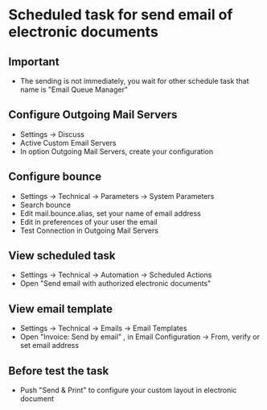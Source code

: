 # Scheduled task for send email of electronic documents

## Important

- The sending is not immediately, you wait for other schedule task that name is "Email
  Queue Manager"

## Configure Outgoing Mail Servers

- Settings -> Discuss
- Active Custom Email Servers
- In option Outgoing Mail Servers, create your configuration

## Configure bounce

- Settings -> Technical -> Parameters -> System Parameters
- Search bounce
- Edit mail.bounce.alias, set your name of email address
- Edit in preferences of your user the email
- Test Connection in Outgoing Mail Servers

## View scheduled task

- Settings -> Technical -> Automation -> Scheduled Actions
- Open "Send email with authorized electronic documents"

## View email template

- Settings -> Technical -> Emails -> Email Templates
- Open "Invoice: Send by email" , in Email Configuration -> From, verify or set email
  address

## Before test the task

- Push "Send & Print" to configure your custom layout in electronic document
